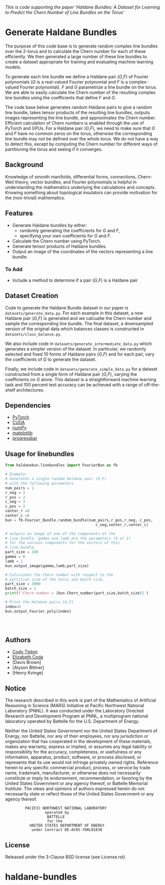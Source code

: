 *This is code supporting the paper 'Haldane Bundles: A Dataset for Learning to Predict the Chern Number of Line Bundles on the Torus'*

# Generate Haldane Bundles

The purpose of this code base is to generate random complex line bundles over the 2-torus and to calculate 
the Chern number for each of these efficiently. We then generated a large number of these line bundles to 
create a dataset appropriate for training and evaluating machine learning models. 
 
To generate each line bundle we define a Haldane pair (*G*,*F*) of Fourier polynomials (*G* is a real-valued 
Fourier polynomial and *F* is a complex-valued Fourier polynomial). *F* and *G* parametrize a line bundle on the torus.  
We are able to easily calculate the Chern number of the resulting complex line bundles using the coefficients that define *F* and *G*.

The code base below generates random Haldane pairs to give a random line bundle, takes tensor products of 
the resulting line bundles, outputs images representing the line bundle, and approximates the Chern number.  
Efficient calculation of Chern numbers is enabled through the use of PyTorch and GPUs. For a Haldane pair (*G*,*F*), 
we need to make sure that *G* and *F* have no common zeros on the torus, otherwise 
the corresponding line bundle may not be defined over the whole torus.  We do not have a way to detect this, except 
by computing the Chern number for different ways of partitioning the torus and seeing if it converges.  

## Background
Knowledge of smooth manifolds, differential forms, connections, Chern-Weil theory, vector bundles, 
and Fourier polynomials is helpful in understanding the mathematics underlying the calculations and concepts. Knowing something 
about topological insulators can provide motivation for the (non-trivial) mathematics.

## Features

- Generate Haldane bundles by either:
   - randomly generating the coefficients for *G* and *F*,
   - specifying your own coefficients for *G* and *F*.
- Calculate the Chern number using PyTorch.
- Generate tensor products of Haldane bundles.
- Output an image of the coordinates of the vectors representing a line bundle.

### To Add

- Include a method to determine if a pair (*G*,*F*) is a Haldane pair

## Dataset Creation

Code to generate the Haldane Bundle dataset in our paper is `datasets/generate_data.py`. For each example in this dataset, 
a new Haldane pair (*G*,*F*) is generated and we calcualte the Chern number and sample the corresponding line bundle. 
The final dataset, a downsampled version of the original data which balances classes is constructed in `datasets/class_balance.py`.

We also include code in `datasets/generate_intermediate_data.py` which generates a simpler version of the dataset. 
In particular, we randomly selected and fixed 10 forms of Haldane pairs (*G*,*F*) and for each pair, vary the coefficients of *G* to generate the dataset. 

Finally, we include code in `datasets/generate_simple_data.py` for a dataset constructed from a single form of Haldane pair (*G*,*F*),
varying the coefficients on *G* alone. This dataset is a straightforward machine learning task and 100 percent test accuracy can be achieved with a range of
off-the-shelf architectures.


Dependencies
---------
- [PyTorch](https://pytorch.org/)
- [CUDA](https://developer.nvidia.com/cuda-toolkit)
- [numPy](https://numpy.org/)
- [matplotlib](https://matplotlib.org/)
- [progressbar](https://pypi.org/project/progressbar2/)



## Usage for linebundles

```python
from haldanebun.linebundles import FourierBun as fb

# Example:
# Generates a single random Haldane pair (G,F)
# with the following parameters
num_pairs = 1
r_neg = 3
r_pos = 3
c_neg = 3
c_pos = 3
center_r =0
center_c =0
bun = fb.Fourier_Bundle.random_bundle(num_pairs,r_pos,r_neg, c_pos, 
                                         c_neg,center_r,center_c)

# outputs an image of one of the components of the
# line bundle. gamma and lamb are the parameters (0 or 1)
# for the various components for the vectors of this
# line bundle.
part_size = 100
gamma = 0
lamb = 1
bun.output_image(gamma,lamb,part_size)

# Calculates the Chern number with respect to the 
# partition size of the torus and batch size.
part_size = 3000
batch_size = 1
print(f'Chern number = {bun.Chern_number(part_size,batch_size)}')

# Print the Haldane pairs (G,F)
index=0
bun.output_Fourier_poly(index)


 
```
## Authors

- [Cody Tipton](https://github.com/shadtome)
- [Elizabeth Coda]()
- [Davis Brown]
- [Alyson Bittner]
- [Henry Kvinge]

Notice
------
The research described in this work is part of the Mathematics of Artificial Reasoning in Science (MARS) Initiative at Pacific Northwest National Laboratory (PNNL).  It was conducted under the Laboratory Directed Research and Development Program at PNNL, a multiprogram national laboratory operated by Battelle for the U.S. Department of Energy.

Neither the United States Government nor the United States Department of Energy, nor Battelle, nor any of their employees, nor any jurisdiction or organization that has cooperated in the development of these materials, makes any warranty, express or implied, or assumes any legal liability or responsibility for the accuracy, completeness, or usefulness or any information, apparatus, product, software, or process disclosed, or represents that its use would not infringe privately owned rights.
Reference herein to any specific commercial product, process, or service by trade name, trademark, manufacturer, or otherwise does not necessarily constitute or imply its endorsement, recommendation, or favoring by the United States Government or any agency thereof, or Battelle Memorial Institute. The views and opinions of authors expressed herein do not necessarily state or reflect those of the United States Government or any agency thereof.

```
         PACIFIC NORTHWEST NATIONAL LABORATORY
                  operated by
                   BATTELLE
                   for the
           UNITED STATES DEPARTMENT OF ENERGY
            under Contract DE-AC05-76RL01830
```

License
-------

Released under the 3-Clause BSD license (see License.rst)
# haldane-bundles
